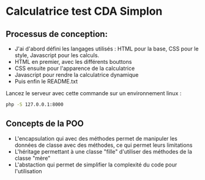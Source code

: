 # Calculatrice test CDA Simplon

## Processus de conception:

- J'ai d'abord défini les langages utilisés : HTML pour la base, CSS pour le style, Javascript pour les calculs.
- HTML en premier, avec les différents bouttons
- CSS ensuite pour l'apparence de la calculatrice
- Javascript pour rendre la calculatrice dynamique
- Puis enfin le README.txt

Lancez le serveur avec cette commande sur un environnement linux :

```sh
php -S 127.0.0.1:8000
```


## Concepts de la POO

- L'encapsulation qui avec des méthodes permet de manipuler les données de classe avec des méthodes, ce qui permet leurs limitations
- L'héritage permettant à une classe "fille" d'utiliser des méthodes de la classe "mère" 
- L'abstaction qui permet de simplifier la complexité du code pour l'utilisation
